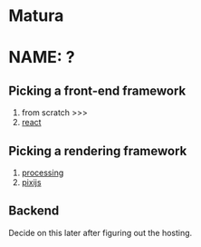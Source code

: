# Matura

# NAME: ?

## Picking a front-end framework
1. from scratch >>>
2. [react](https://github.com/facebook/react)

## Picking a rendering framework
1. [processing](https://github.com/processing/p5.js)
2. [pixijs](https://github.com/pixijs/pixijs)

## Backend
Decide on this later after figuring out the hosting.



